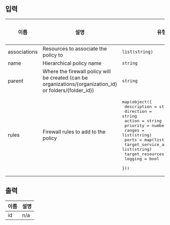 <!-- BEGINNING OF PRE-COMMIT-TERRAFORM DOCS HOOK -->
## 입력

| 이름 | 설명 | 유형 | 기본값 | 필수 |
|------|-------------|------|---------|:--------:|
| associations | Resources to associate the policy to | `list(string)` | n/a | yes |
| name | Hierarchical policy name | `string` | n/a | yes |
| parent | Where the firewall policy will be created (can be organizations/{organization\_id} or folders/{folder\_id}) | `string` | n/a | yes |
| rules | Firewall rules to add to the policy | <pre>map(object({<br>    description             = string<br>    direction               = string<br>    action                  = string<br>    priority                = number<br>    ranges                  = list(string)<br>    ports                   = map(list(string))<br>    target_service_accounts = list(string)<br>    target_resources        = list(string)<br>    logging                 = bool<br>  }))</pre> | `{}` | no |

## 출력

| 이름 | 설명 |
|------|-------------|
| id | n/a |

<!-- END OF PRE-COMMIT-TERRAFORM DOCS HOOK -->
